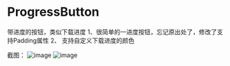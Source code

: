 # ProgressButton
带进度的按钮，类似下载进度
1、很简单的一进度按钮，忘记原出处了，修改了支持Padding属性
2、 支持自定义下载进度的颜色

截图：
![image](https//:github.com/xuanu/ProgressButton/raw/master/screenshots/Screenshot_20160827-225400.png)
![image](https//:github.com/xuanu/ProgressButton/raw/master/screenshots/Screenshot_20160827-225404.png)

